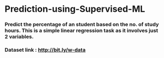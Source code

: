 # Prediction-using-Supervised-ML

### Predict the percentage of an student based on the no. of study hours. This is a simple linear regression task as it involves just 2 variables.

### Dataset link : http://bit.ly/w-data
